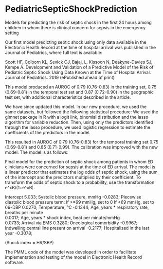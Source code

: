 # PediatricSepticShockPrediction
Models for predicting the risk of septic shock in the first 24 hours among children in whom there is clinical concern for sepsis in the emergency setting

Our first model predicting septic shock using only data available in the Electronic Health Record at the time of hospital arrival was published in the Journal of Pediatrics, where full text is available: 

Scott HF, Colborn KL, Sevick CJ, Bajaj, L, Kissoon N, Deakyne-Davies SJ, Kempe A. Development and Validation of a Predictive Model of the Risk of Pediatric Septic Shock Using Data Known at the Time of Hospital Arrival. Journal of Pediatrics. 2019 (ePublished ahead of print)

This model produced an AUROC of 0.79 (0.76-0.83) in the training set, 0.75 (0.69-0.81) in the temporal test set and 0.87 (0.72-0.90) in the geographic test set, with additional characteristics described in the article.

We have since updated this model. In our new procedure, we used the same datasets, but followed the following statistical procedure:
We used the glmnet package in R with a logit link, binomial distribution and the lasso algorithm for variable reduction. Then, using only the predictors identified through the lasso procedure, we used logistic regression to estimate the coefficients of the predictors in the model.

This resulted in AUROC of 0.79 (0.76-0.83) for the temporal training set 0.75 (0.69-0.81) and 0.85 (0.71-0.99). The calibration was improved with the new model. The model is as follows:

Final model for the prediction of septic shock among patients in whom ED clinicians were concerned for sepsis at the time of ED arrival. The model is a linear predictor that estimates the log odds of septic shock, using the sum of the intercept and the predictors multiplied by their coefficient. To transform the odds of septic shock to a probability, use the transformation e^xB/(1+e^xB).


Intercept	                               5.033; Systolic blood pressure, mmHg	           -0.0283;
Piecewise diastolic blood pressure term:
If >=69 mmHg, set to 0
If <69 mmHg, set to 69-DBP	              0.0270;
Temperature, °C	                         -0.1344;
Age, years * respiratory rate, breaths per minute	
                                          0.0017;
Age, years * shock index, beat per minute/mmHg	
                                          0.0733;
Arrival via EMS	
                                          0.3280;
Oncological comorbidity                  -0.9967;
Indwelling central line present on arrival
                                         -0.2177;
Hospitalized in the last year	           -0.3078;

(Shock index = HR/SBP)

The PMML code of the model was developed in order to facilitate implementation and testing of the model in Electronic Health Record software.
